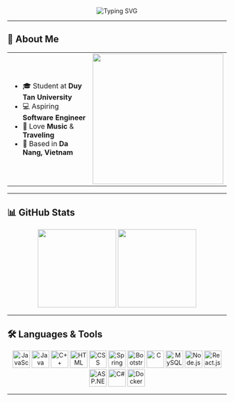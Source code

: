 <div align="center">
  <img src="https://readme-typing-svg.herokuapp.com?font=Orbitron&weight=700&size=30&duration=2000&pause=700&color=00BFFF&center=true&vCenter=true&width=750&lines=👋+Hi,+I'm+Trung+Nguyen!;⚡+Software+Engineer;🚀+Welcome+to+my+GitHub+profile!" alt="Typing SVG" />
</div>

---

## 👋 About Me
<div align="center">
  <table>
  <tr>
  <td width="55%" align="left">
  
  - 🎓 Student at **Duy Tan University**  
  - 💻 Aspiring **Software Engineer**  
  - 🎵 Love **Music** & **Traveling**  
  - 📍 Based in **Da Nang, Vietnam**  
  
  </td>
  <td width="45%" align="center">
    <img src="https://repository-images.githubusercontent.com/588181932/e36ec678-7984-4cdd-8e4c-a3932772ff8e" width="300"/>
  </td>
  </tr>
  </table>
</div>

---

## 📊 GitHub Stats
<div align="center">
  <img src="https://github-readme-stats.vercel.app/api?username=chuntows&theme=github_dark&show_icons=true&count_private=true&hide_border=true" height="180" />
  <img src="https://github-readme-stats.vercel.app/api/top-langs/?username=chuntows&theme=github_dark&layout=compact&hide_border=true" height="180" />
</div>

---

## 🛠 Languages & Tools
<div align="center">
  <img src="https://img.icons8.com/color/48/javascript.png" height="40" alt="JavaScript" />
  <img src="https://img.icons8.com/color/48/java-coffee-cup-logo.png" height="40" alt="Java" />
  <img src="https://img.icons8.com/color/48/c-plus-plus-logo.png" height="40" alt="C++" />
  <img src="https://img.icons8.com/color/48/html-5.png" height="40" alt="HTML" />
  <img src="https://img.icons8.com/color/48/css3.png" height="40" alt="CSS" />
  <img src="https://img.icons8.com/color/48/spring-logo.png" height="40" alt="Spring Boot" />
  <img src="https://img.icons8.com/color/48/bootstrap.png" height="40" alt="Bootstrap" />
  <img src="https://img.icons8.com/color/48/c-programming.png" height="40" alt="C" />
  <img src="https://img.icons8.com/color/48/mysql-logo.png" height="40" alt="MySQL" />
  <img src="https://img.icons8.com/color/48/nodejs.png" height="40" alt="Node.js" />
  <img src="https://img.icons8.com/color/48/react-native.png" height="40" alt="React.js" />
  <img src="https://img.icons8.com/color/48/asp.png" height="40" alt="ASP.NET" />
  <img src="https://img.icons8.com/color/48/c-sharp-logo.png" height="40" alt="C#" />
  <img src="https://img.icons8.com/color/48/docker.png" height="40" alt="Docker" />
</div>


---


